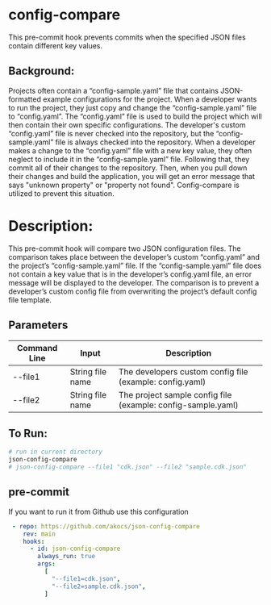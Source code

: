 <!--
Copyright 2022 Tony Akocs
SPDX-License-Identifier: MIT
-->
# config-compare
This pre-commit hook prevents commits when the specified JSON files contain different key values.

## Background:
Projects often contain a “config-sample.yaml” file that contains JSON-formatted example 
configurations for the project. When a developer wants to run the project, they just 
copy and change the “config-sample.yaml” file to “config.yaml”. The “config.yaml” file 
is used to build the project which will then contain their own specific configurations. 
The developer's custom “config.yaml” file is never checked into the repository, but 
the “config-sample.yaml” file is always checked into the repository. When a developer 
makes a change to the “config.yaml” file with a new key value, they often neglect to 
include it in the “config-sample.yaml” file. Following that, they commit all of their 
changes to the repository. Then, when you pull down their changes and build the 
application, you will get an error message that says "unknown property" or 
"property not found". Config-compare is utilized to prevent this situation.

# Description:
This pre-commit hook will compare two JSON configuration files. The comparison takes 
place between the developer’s custom “config.yaml” and the project’s 
“config-sample.yaml” file. If the “config-sample.yaml” file does not contain a key 
value that is in the developer’s config.yaml file, an error message will be displayed 
to the developer. The comparison is to prevent a developer’s custom config file from 
overwriting the project’s default config file template.

## Parameters
| Command Line    | Input                   | Description                                                    |
| --------------- | ----------------------- | -------------------------------------------------------------- |
| --file1         |  String file name       | The developers custom config file (example: config.yaml)       |
| --file2         |  String file name       | The project sample config file (example: config-sample.yaml)   |

## To Run:

```bash
# run in current directory
json-config-compare
# json-config-compare --file1 "cdk.json" --file2 "sample.cdk.json"
```


## pre-commit
If you want to run it from Github use this configuration
```yaml
 - repo: https://github.com/akocs/json-config-compare
    rev: main
    hooks:
      - id: json-config-compare
        always_run: true
        args:
          [
            "--file1=cdk.json",
            "--file2=sample.cdk.json",
          ]
```

